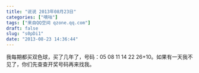 ```yaml
---
title: "说说 2013年08月23日"
categories: ["嘀咕"]
tags: ["来自QQ空间 qzone.qq.com"]
draft: false
slug: "s0pDi1"
date: "2013-08-23 14:36:44"
---
```


我每期都买双色球，买了几年了，号码：05 08 11 14 22 26+10。如果有一天我不见了，你们先查查开奖号码再来找我。
